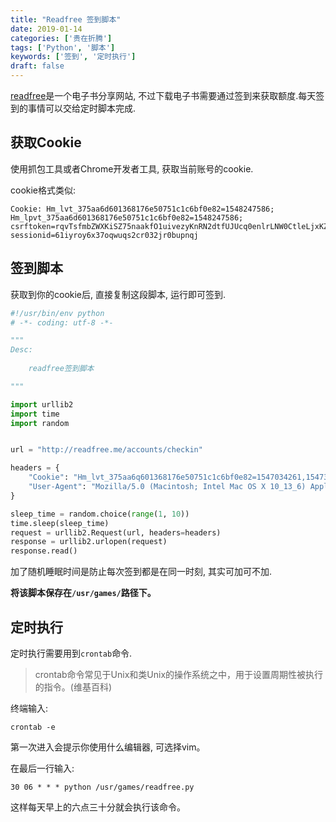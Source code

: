 ```yaml
---
title: "Readfree 签到脚本"
date: 2019-01-14
categories: ['贵在折腾']
tags: ['Python', '脚本']
keywords: ['签到', '定时执行']
draft: false
---
```


[readfree](https://readfree.me/)是一个电子书分享网站, 不过下载电子书需要通过签到来获取额度.每天签到的事情可以交给定时脚本完成.

<!--more-->

## 获取Cookie

使用抓包工具或者Chrome开发者工具, 获取当前账号的cookie.

cookie格式类似:

```
Cookie: Hm_lvt_375aa6d601368176e50751c1c6bf0e82=1548247586; Hm_lpvt_375aa6d601368176e50751c1c6bf0e82=1548247586; csrftoken=rqvTsfmbZWXKiSZ75naakfO1uivezyKnRN2dtfUJUcq0enlrLNW0CtleLjxKZwzf; sessionid=61iyroy6x37oqwuqs2cr032jr0bupnqj
```

## 签到脚本

获取到你的cookie后, 直接复制这段脚本, 运行即可签到.

```python
#!/usr/bin/env python
# -*- coding: utf-8 -*-

"""
Desc:
    
    readfree签到脚本

"""

import urllib2
import time
import random


url = "http://readfree.me/accounts/checkin"

headers = {
    "Cookie": "Hm_lvt_375aa6q601368176e50751c1c6bf0e82=1547034261,1547364073; Hm_lpvt_375aa6d601368176e50751c1c6bf0e82=1542364556; sessionid=ec99pxnfjpf5qx2a7yxunskw3o0l440z; csrftoken=URVYo37WiTOteIzHN1r4SZ47GUFaUAiCphk7VZrBVu3n8OPg2Bi7aONjqTfnAPz8",
    "User-Agent": "Mozilla/5.0 (Macintosh; Intel Mac OS X 10_13_6) AppleWebKit/537.36 (KHTML, like Gecko) Chrome/68.0.3440.106 Safari/537.36"
}

sleep_time = random.choice(range(1, 10))
time.sleep(sleep_time)
request = urllib2.Request(url, headers=headers)
response = urllib2.urlopen(request)
response.read()
```

加了随机睡眠时间是防止每次签到都是在同一时刻, 其实可加可不加.

**将该脚本保存在`/usr/games/`路径下。**

## 定时执行

定时执行需要用到`crontab`命令.

>crontab命令常见于Unix和类Unix的操作系统之中，用于设置周期性被执行的指令。(维基百科)

终端输入:

`crontab -e`

第一次进入会提示你使用什么编辑器, 可选择vim。

在最后一行输入:

`30 06 * * * python /usr/games/readfree.py`

这样每天早上的六点三十分就会执行该命令。